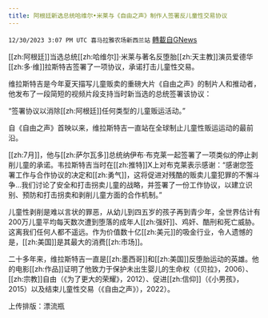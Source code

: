 ```yaml
---
title: 阿根廷新选总统哈维尔•米莱与《自由之声》制作人签署反儿童性交易协议
---
```

`12/30/2023 3:07 PM UTC 喜马拉雅农场新西兰站` [轉載自GNews](https://gnews.org/articles/2167694)

[[zh:阿根廷]]当选总统[[zh:哈维尔]]·米莱与著名反堕胎[[zh:天主教]]演员爱德华[[zh:多·维]]拉斯特吉签署了一项协议，承诺打击儿童性交易。

维拉斯特吉是今年夏天描写儿童贩卖的重磅大片《自由之声》的制片人和推动者，他发布了一段简短的视频片段支持当时新当选的总统签署该协议：

“签署协议以消除[[zh:阿根廷]]任何类型的儿童贩运活动。”

自《自由之声》首映以来，维拉斯特吉一直站在全球制止儿童性贩运运动的最前沿。

[[zh:7月]]，他与[[zh:萨尔瓦多]]总统纳伊布·布克莱一起签署了一项类似的停止剥削儿童的承诺。韦拉斯特吉当时在[[zh:推特]]X上对布克莱表示感谢：“感谢您签署工作与合作协议的决定和[[zh:勇气]]，这将促进对残酷的贩卖儿童犯罪的不懈斗争…我们讨论了安全和打击拐卖儿童的战略，并签署了一份工作协议，以建立识别、预防和打击拐卖和剥削儿童方面的合作机制。”  

儿童性剥削是难以言状的罪恶，从幼儿到四五岁的孩子再到青少年，全世界估计有200万儿童平均每天数次遭到堕落的成年人[[zh:强奸]]、鸡奸、酷刑和死亡威胁。这离我们任何人都不遥远。作为价值数十亿[[zh:美元]]的吸金行业，令人遗憾的是，[[zh:美国]]是其最大的消费[[zh:市场]]。

二十多年来，维拉斯特吉一直是[[zh:墨西哥]]和[[zh:美国]]反堕胎运动的英雄。他的电影[[zh:作品]]证明了他致力于保护未出生婴儿的生命权（《贝拉》，2006）、[[zh:宗教]]自由（《为了更大的荣耀》，2012）、促进[[zh:信仰]]（《小男孩》，2015）以及结束儿童性交易（《自由之声》），2022）。


上传排版：漂流瓶
